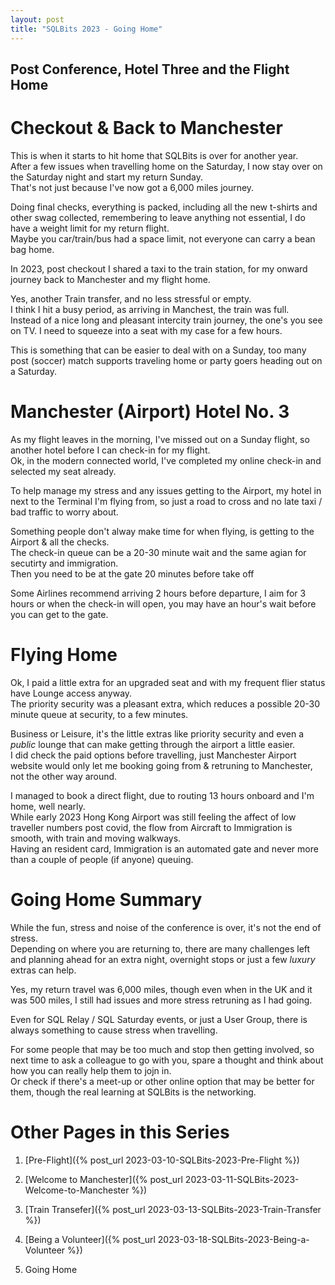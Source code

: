 ```yaml
---
layout: post
title: "SQLBits 2023 - Going Home"
---
```

## Post Conference, Hotel Three and the Flight Home

# Checkout &amp; Back to Manchester

This is when it starts to hit home that SQLBits is over for another year.
<br>After a few issues when travelling home on the Saturday, I now stay over on the Saturday night and start my return Sunday.
<br>That's not just because I've now got a 6,000 miles journey.

Doing final checks, everything is packed, including all the new t-shirts and other swag collected, remembering to leave anything not essential, I do have a weight limit for my return flight.
<br>Maybe you car/train/bus had a space limit, not everyone can carry a bean bag home.

In 2023, post checkout I shared a taxi to the train station, for my onward journey back to Manchester and my flight home.

Yes, another Train transfer, and no less stressful or empty.
<br>I think I hit a busy period, as arriving in Manchest, the train was full.
<br>Instead of a nice long and pleasant intercity train journey, the one's you see on TV. I need to squeeze into a seat with my case for a few hours.

This is something that can be easier to deal with on a Sunday, too many post (soccer) match supports traveling home or party goers heading out on a Saturday.

# Manchester (Airport) Hotel No. 3

As my flight leaves in the morning, I've missed out on a Sunday flight, so another hotel before I can check-in for my flight.
<br>Ok, in the modern connected world, I've completed my online check-in and selected my seat already.

To help manage my stress and any issues getting to the Airport, my hotel in next to the Terminal I'm flying from, so just a road to cross and no late taxi / bad traffic to worry about.

Something people don't alway make time for when flying, is getting to the Airport &amp; all the checks.
<br>The check-in queue can be a 20-30 minute wait and the same agian for secutirty and immigration.
<br>Then you need to be at the gate 20 minutes before take off

Some Airlines recommend arriving 2 hours before departure, I aim for 3 hours or when the check-in will open, you may have an hour's wait before you can get to the gate.

# Flying Home

Ok, I paid a little extra for an upgraded seat and with my frequent flier status have Lounge access anyway.
<br>The priority security was a pleasant extra, which reduces a possible 20-30 minute queue at security, to a few minutes.

Business or Leisure, it's the little extras like priority security and even a <em>public</em> lounge that can make getting through the airport a little easier.
<br>I did check the paid options before travelling, just Manchester Airport website would only let me booking going from & retruning to Manchester, not the other way around.

I managed to book a direct flight, due to routing 13 hours onboard and I'm home, well nearly.
<br>While early 2023 Hong Kong Airport was still feeling the affect of low traveller numbers post covid, the flow from Aircraft to Immigration is smooth, with train and moving walkways.
<br>Having an resident card, Immigration is an automated gate and never more than a couple of people (if anyone) queuing.

# Going Home Summary

While the fun, stress and noise of the conference is over, it's not the end of stress.
<br>Depending on where you are returning to, there are many challenges left and planning ahead for an extra night, overnight stops or just a few <em>luxury</em> extras can help.

Yes, my return travel was 6,000 miles, though even when in the UK and it was 500 miles, I still had issues and more stress retruning as I had going.

Even for SQL Relay / SQL Saturday events, or just a User Group, there is always something to cause stress when travelling.

For some people that may be too much and stop then getting involved, so next time to ask a colleague to go with you, spare a thought and think about how you can really help them to jojn in.
<br>Or check if there's a meet-up or other online option that may be better for them, though the real learning at SQLBits is the networking.

# Other Pages in this Series

1. [Pre-Flight]({% post_url 2023-03-10-SQLBits-2023-Pre-Flight %})

1. [Welcome to Manchester]({% post_url 2023-03-11-SQLBits-2023-Welcome-to-Manchester %})

1. [Train Transefer]({% post_url 2023-03-13-SQLBits-2023-Train-Transfer %})

1. [Being a Volunteer]({% post_url 2023-03-18-SQLBits-2023-Being-a-Volunteer %})

1. Going Home